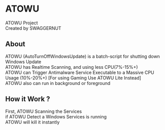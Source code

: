 # ATOWU
<p>ATOWU Project<br>Created by SWAGGERNUT</p>

<h2>About</h2>
ATOWU (AutoTurnOffWindowsUpdate) is a batch-script for shutting down Windows Update<br>ATOWU has Realtime Scanning, and using less CPU(7%-15%+)<br>ATOWU can Trigger Antimalware Service Executable to a Massive CPU Usage (10%-20%+) [For using Gaming Use ATOWU Lite Instead]<br>ATOWU also can run in background or foreground

<h2>How it Work ?</h2>
First, ATOWU Scanning the Services<br>if ATOWU Detect a Windows Services is running<br>ATOWU will kill it instantly
